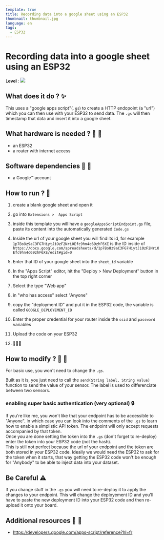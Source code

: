 ```yaml
---
template: true
title: Recording data into a google sheet using an ESP32
thumbnail: thumbnail.jpg
language: en
tags:
  - ESP32
---
```


# Recording data into a google sheet using an ESP32

**Level** : ![](https://img.shields.io/badge/Level-Intermediate-yellow)

## What does it do ? ✨

This uses a "google apps script"(`.gs`) to create a HTTP endopoint (a "url") which you can then use with your ESP32 to send data. The `.gs` will then timestamp that data and insert it into a google sheet.

## What hardware is needed ? 💾 🔌

- an ESP32
- a router with internet access

## Software dependencies 🌈 📂

- a Google™ account

## How to run ? 🚀

1. create a blank google sheet and open it
2. go into `Extensions >  Apps Script`
3. inside this template you will have a `googleAppsScriptEndpoint.gs` file, paste its content into the automatically generated `Code.gs`
4. Inside the url of your google sheet you will find its id, for example  
   `1p7Bo8z9aC3FG7HiytJiOzF2Nri0Efc9hn4c69zhF6XE` is the ID inside of
   `https://docs.google.com/spreadsheets/d/1p7Bo8z9aC3FG7HiytJiOzF2Nri0Efc9hn4c69zhF6XE/edit#gid=0`

5. Enter that ID of your google sheet into the `sheet_id` variable
6. In the "Apps Script" editor, hit the "Deploy > New Deployment" button in the top right corner
7. Select the type "Web app"
8. in "who has access" select "Anyone"
9. copy the "deployment ID" and put it in the ESP32 code, the variable is called `GOOGLE_DEPLOYEMENT_ID`
10. Enter the proper credential for your router inside the `ssid` and `password` variables
11. Upload the code on your ESP32
12. 🎉🎉🎉

## How to modify ? 🔩 🔨

For basic use, you won't need to change the `.gs`.

Built as it is, you just need to call the `send(String label, String value)` function to send the value of your sensor. The label is used to differenciate between two sensors.

### enabling super basic authentication (very optional) 🔒

If you're like me, you won't like that your endpoint has to be accessible to "Anyone". In which case you can look into the comments of the `.gs` to learn how to enable a simplistic API token. The endpoint will only accept requests accompanied by that token.  
Once you are done setting the token into the `.gs` (don't forget to re-deploy) enter the token into your ESP32 code (not the hash).  
This is still not perfect because the url of your endpoint and the token are both stored in your ESP32 code. Ideally we would need the ESP32 to ask for the token when it starts, that way getting the ESP32 code won't be enough for "Anybody" to be able to inject data into your dataset.

## Be Careful ⚠️

If you change stuff in the `.gs` you will need to re-deploy it to apply the changes to your endpoint. This will change the deployement ID and you'll have to paste the new deployment ID into your ESP32 code and then re-upload it onto your board.

## Additional resources 📄 📗

- https://developers.google.com/apps-script/reference?hl=fr
